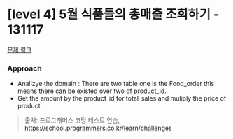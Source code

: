 # [level 4] 5월 식품들의 총매출 조회하기 - 131117 

[문제 링크](https://school.programmers.co.kr/learn/courses/30/lessons/131117) 

### Approach
- Analizye the domain : There are two table one is the Food_order this means there can be existed over two of product_id.
- Get the amount by the product_id for total_sales and muliply the price of product



> 출처: 프로그래머스 코딩 테스트 연습, https://school.programmers.co.kr/learn/challenges
